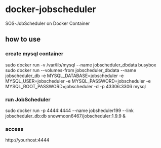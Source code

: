# docker-jobscheduler
SOS-JobScheduler on Docker Container

## how to use

### create mysql container
sudo docker run -v /var/lib/mysql --name jobscheduler_dbdata busybox
sudo docker run --volumes-from jobscheduler_dbdata --name jobscheduler_db -e MYSQL_DATABASE=jobscheduler -e MYSQL_USER=jobscheduler -e MYSQL_PASSWORD=jobscheduler  -e MYSQL_ROOT_PASSWORD=jobscheduler -d -p 43306:3306 mysql

### run JobScheduler
sudo docker run -p 4444:4444 --name jobsheduler199 --link jobscheduler_db:db snowmoon6467/jobscheduler:1.9.9 &

### access
http://yourhost:4444
